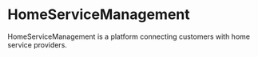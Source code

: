 # HomeServiceManagement
HomeServiceManagement is a platform connecting customers with home service providers.
